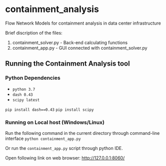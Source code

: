 # containment_analysis
Flow Network Models for containment analysis in data center infrastructure

Brief discription of the files:

1. containment_solver.py - Back-end calculating functions
2. containment_app.py - GUI connected with containment_solver.py

## Running the Containment Analysis tool

### Python Dependencies
* `python 3.7`
* `dash 0.43`
* `scipy latest`

`pip install dash==0.43`
`pip install scipy`

### Running on Local host (Windows/Linux)
Run the following command in the current directory through command-line interface
`python containment_app.py`

Or run the `containment_app.py` script through python IDE.

Open following link on web browser:
http://127.0.0.1:8060/

